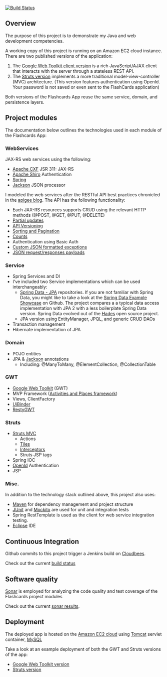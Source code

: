 [![Build Status](https://justinhrobbins.ci.cloudbees.com/job/Flashcards/badge/icon)](https://justinhrobbins.ci.cloudbees.com/job/Flashcards/)

## Overview

The purpose of this project is to demonstrate my Java and web development competencies.

A working copy of this project is running on an Amazon EC2 cloud instance.  There are two published versions of the application:

1. The [Google Web Toolkit client version](http://www.socialflashcards.com/gwt/) is a rich JavaScript/AJAX client that interacts with the server through a stateless REST API.
2. The [Struts version](http://www.socialflashcards.com/struts/) implements a more traditional model-view-controller (MVC) architecture.  (This version features authentication using OpenId.  Your password is not saved or even sent to the FlashCards application)

Both versions of the Flashcards App reuse the same service, domain, and persistence layers.

## Project modules
The documentation below outlines the technologies used in each module of the Flashcards App:

### WebServices
JAX-RS web services using the following:
* [Apache CXF](http://cxf.apache.org/docs/jax-rs.html) JSR 311: JAX-RS
* [Apache Shiro](http://shiro.apache.org/authentication-features.html) Authentication
* [Spring](http://www.springsource.org/spring-framework)
* [Jackson](http://wiki.fasterxml.com/JacksonHome) JSON processor

I modeled the web services after the RESTful API best practices chronicled in the [apigee blog](http://blog.apigee.com/).  The API has the following functionality:
* Each JAX-RS resources supports CRUD using the relevant HTTP methods (@POST, @GET, @PUT, @DELETE)
* [Partial updates](http://blog.apigee.com/detail/restful_api_design_can_your_api_give_developers_just_the_information/)
* [API Versioning](http://blog.apigee.com/detail/restful_api_design_tips_for_versioning)
* [Sorting and Pagination](http://blog.apigee.com/detail/restful_api_design_can_your_api_give_developers_just_the_information/)
* [Counts](http://blog.apigee.com/detail/restful_api_design_what_about_counts/)
* Authentication using Basic Auth
* [Custom JSON formatted exceptions](http://blog.apigee.com/detail/restful_api_design_what_about_errors/)
* [JSON request/responses payloads](http://blog.apigee.com/detail/why_you_should_build_your_next_api_using_json/)

### Service
* Spring Services and DI
* I've included two Service implementations which can be used interchangeably:
    - [Spring Data - JPA](http://www.springsource.org/spring-data/jpa) repositories. If you are not familiar with Spring Data, you might like to take a look at the [Spring Data Example Showcase](https://github.com/SpringSource/spring-data-jpa-examples/tree/master/spring-data-jpa-showcase) on Github.  The project compares a a typical data access implementation with JPA 2 with a less boilerplate Spring Data version.  Spring Data evolved out of the [Hades](https://github.com/synyx/hades) open source project.
    - JPA version using EntityManager, JPQL, and generic CRUD DAOs
* Transaction management
* Hibernate implementation of JPA

### Domain
* POJO entities
* JPA & [Jackson](https://github.com/FasterXML/jackson-annotations) annotations
    - Including: @ManyToMany, @ElementCollection, @CollectionTable

### GWT
* [Google Web Toolkit](https://developers.google.com/web-toolkit/) (GWT)
* MVP Framework ([Activities and Places framework](https://developers.google.com/web-toolkit/doc/latest/DevGuideMvpActivitiesAndPlaces))
* Views, ClientFactory
* [UiBinder](https://developers.google.com/web-toolkit/doc/latest/DevGuideUiBinder)
* [RestyGWT](http://restygwt.fusesource.org/)

### Struts
* [Struts MVC](http://struts.apache.org/)
    - Actions
    - [Tiles](http://struts.apache.org/2.x/docs/tiles-plugin.html)
    - [Interceptors](http://struts.apache.org/2.x/docs/interceptors.html)
    - Struts JSP tags
* Spring IOC
* [OpenId](http://openid.net/) Authentication
* JSP

### Misc.
In addition to the technology stack outlined above, this project also uses:
* [Maven](http://maven.apache.org/) for dependency management and project structure
* [JUnit](http://www.junit.org/) and [Mockito](http://code.google.com/p/mockito/) are used for unit and integration tests
* Spring RestTemplate is used as the client for web service integration testing.
* [Eclipse](http://www.eclipse.org/) IDE

## Continuous Integration
Github commits to this project trigger a Jenkins build on [Cloudbees](http://www.cloudbees.com/).

Check out the current [build status](https://justinhrobbins.ci.cloudbees.com/job/Flashcards/)

## Software quality
[Sonar](http://www.sonarsource.org/) is employed for analyzing the code quality and test coverage of the Flashcards project modules

Check out the current [sonar results](http://www.socialflashcards.com/sonar/).  

## Deployment
The deployed app is hosted on the [Amazon EC2 cloud](http://aws.amazon.com/ec2/) using [Tomcat](http://tomcat.apache.org/) servlet container, [MySQL](http://www.mysql.com/)

Take a look at an example deployment of both the GWT and Struts versions of the app:
* [Google Web Toolkit version](http://www.socialflashcards.com/gwt/FlashCards_App.html)
* [Struts version](http://www.socialflashcards.com/struts/)
